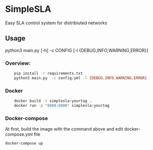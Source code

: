 # SimpleSLA

Easy SLA control system for distribiuted networks

## Usage

python3 main.py [-h] -c CONFIG [-l {DEBUG,INFO,WARNING,ERROR}]
### Overview:

```bash
    pip install -r requirements.txt
    python3 main.py  -c config.yml -l {DEBUG,INFO,WARNING,ERROR}
```
### Docker

```bash
    docker build -t simplesla:yourtag .
    docker run -p "8800:8800" simplesla:yourtag
```

### Docker-compose

At first, build the image with the command above and edit docker-compose.yml file

```bash
docker-compose up
```
